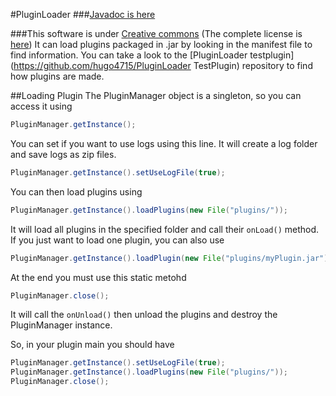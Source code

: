 #PluginLoader
###[Javadoc is here](http://hugo4715.github.io/PluginLoader/doc/index.html)

###This software is under [Creative commons](http://creativecommons.org/licenses/by/4.0/) (The complete license is [here](http://creativecommons.org/licenses/by/4.0/legalcode))
It can load plugins packaged in .jar by looking in the manifest file to find information.
You can take a look to the [PluginLoader testplugin](https://github.com/hugo4715/PluginLoader TestPlugin) repository to find how plugins are made.


##Loading Plugin
The PluginManager object is a singleton, so you can access it using
```java
PluginManager.getInstance();
```
You can set if you want to use logs using this line. It will create a log folder and save logs as zip files.
```java
PluginManager.getInstance().setUseLogFile(true);
```
You can then load plugins using 
```java
PluginManager.getInstance().loadPlugins(new File("plugins/"));
```
It will load all plugins in the specified folder and call their `onLoad()` method.
If you just want to load one plugin, you can also use 
```java
PluginManager.getInstance().loadPlugin(new File("plugins/myPlugin.jar"));
```

At the end you must use this static metohd 
```java
PluginManager.close();
```
It will call the `onUnload()`  then unload the plugins and destroy the PluginManager instance.


So, in your plugin main you should have
```java
PluginManager.getInstance().setUseLogFile(true);
PluginManager.getInstance().loadPlugins(new File("plugins/"));
PluginManager.close();
```
